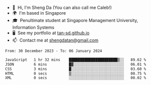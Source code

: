 <!---
tan-sd/tan-sd is a ✨ special ✨ repository because its `README.md` (this file) appears on your GitHub profile.
You can click the Preview link to take a look at your changes.
--->
- 👋  Hi, I'm Sheng Da (You can also call me Caleb!)
- 🌍  I'm based in Singapore
- 🎓  Penultimate student at Singapore Management University, Information Systems
- 🖥️  See my portfolio at [tan-sd.github.io](https://tan-sd.github.io/)
- 📫  Contact me at [shengdatan@gmail.com](mailto:shengdatan@gmail.com)

<!--START_SECTION:waka-->

```txt
From: 30 December 2023 - To: 06 January 2024

JavaScript   1 hr 32 mins    ██████████████████████▒░░   89.62 %
JSON         6 mins          █▓░░░░░░░░░░░░░░░░░░░░░░░   06.01 %
CSS          3 mins          █░░░░░░░░░░░░░░░░░░░░░░░░   03.60 %
HTML         0 secs          ▒░░░░░░░░░░░░░░░░░░░░░░░░   00.75 %
XML          0 secs          ░░░░░░░░░░░░░░░░░░░░░░░░░   00.02 %
```

<!--END_SECTION:waka-->
